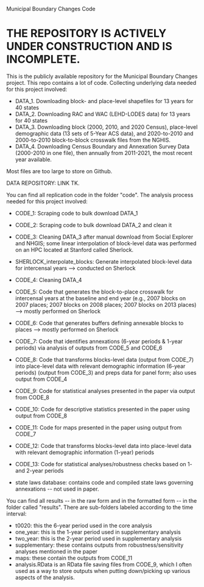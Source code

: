 Municipal Boundary Changes Code 

# THE REPOSITORY IS ACTIVELY UNDER CONSTRUCTION AND IS INCOMPLETE.

This is the publicly available repository for the Municipal Boundary Changes project. This repo contains a lot of code. Collecting underlying data needed for this project involved: 

* DATA_1. Downloading block- and place-level shapefiles for 13 years for 40 states 
* DATA_2. Downloading RAC and WAC (LEHD-LODES data) for 13 years for 40 states 
* DATA_3. Downloading block (2000, 2010, and 2020 Census), place-level demographic data (13 sets of 5-Year ACS data), and 2020-to-2010 and 2000-to-2010 block-to-block crosswalk files from the NGHIS. 
* DATA_4. Downloading Census Boundary and Annexation Survey Data (2000-2010 in one file), then annually from 2011-2021, the most recent year available. 

Most files are too large to store on Github. 

DATA REPOSITORY: LINK TK. 

You can find all replication code in the folder "code".
The analysis process needed for this project involved: 
* CODE_1: Scraping code to bulk download DATA_1
* CODE_2: Scraping code to bulk download DATA_2 and clean it
* CODE_3: Cleaning DATA_3 after manual download from Social Explorer and NHGIS; some linear interpolation of block-level data was performed on an HPC located at Stanford called Sherlock. 
* SHERLOCK_interpolate_blocks: Generate interpolated block-level data for intercensal years --> conducted on Sherlock 
* CODE_4: Cleaning DATA_4 
* CODE_5: Code that generates the block-to-place crosswalk for intercensal years at the baseline and end year (e.g., 2007 blocks on 2007 places; 2007 blocks on 2008 places; 2007 blocks on 2013 places) --> mostly performed on Sherlock
* CODE_6: Code that generates buffers defining annexable blocks to places --> mostly performed on Sherlock
* CODE_7: Code that identifies annexations (6-year periods & 1-year periods) via analysis of outputs from CODE_5 and CODE_6
* CODE_8: Code that transforms blocks-level data (output from CODE_7) into place-level data with relevant demographic information (6-year periods) (output from CODE_3) and preps data for panel form; also uses output from CODE_4
* CODE_9: Code for statistical analyses presented in the paper via output from CODE_8
* CODE_10: Code for descriptive statistics presented in the paper using output from CODE_8
* CODE_11: Code for maps presented in the paper using output from CODE_7
* CODE_12: Code that transforms blocks-level data into place-level data with relevant demographic information (1-year) periods
* CODE_13: Code for statistical analyses/robustness checks based on 1- and 2-year periods

* state laws database: contains code and compiled state laws governing annexations -- not used in paper. 

You can find all results -- in the raw form and in the formatted form -- in the folder called "results". There are sub-folders labeled according to the time interval: 
* t0020: this the 6-year period used in the core analysis
* one_year: this is the 1-year period used in supplementary analysis 
* two_year: this is the 2-year period used in supplementary analysis 
* supplementary: these contains outputs from robustness/sensitivity analyses mentioned in the paper 
* maps: these contain the outputs from CODE_11
* analysis.RData is an RData file saving files from CODE_9, which I often used as a way to store outputs when putting down/picking up various aspects of the analysis. 

